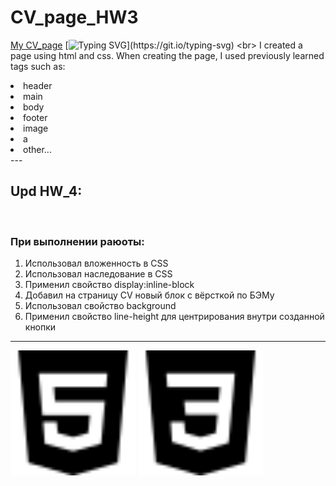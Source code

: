 # CV_page_HW3
[My CV_page](https://leonidzhukovets.github.io/CV_page_HW3_4/)
[![Typing SVG](https://readme-typing-svg.herokuapp.com?color=%2336BCF7&lines=Page+about+me:)](https://git.io/typing-svg)
<br>
I created a page using html and css.
When creating the page, I used previously learned tags such as:
<li>header
<li>main
<li>body
<li>footer
<li>image
<li>a
<li>other...
  <br>
  ---
        
## Upd HW_4:
<br>
        
### При выполнении раюоты:

  1. Использовал вложенность в CSS
  2. Использовал наследование в CSS
  3. Применил свойство display:inline-block
  4. Добавил на страницу CV новый блок с вёрсткой по БЭМу
  5. Использовал свойство background
  6. Применил свойство line-height для центрирования внутри созданной кнопки
---

 
<img src="/img/html5.svg" width="200" height="200" alt="image description">
<img src="/img/css3.svg" width="200" height="200" alt="image description">

